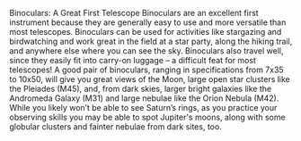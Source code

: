 Binoculars: A Great First Telescope 
 Binoculars are an excellent first instrument because they are generally easy to use and more versatile than most telescopes. Binoculars can be used for activities like stargazing and birdwatching and work great in the field at a star party, along the hiking trail, and anywhere else where you can see the sky. Binoculars also travel well, since they easily fit into carry-on luggage – a difficult feat for most telescopes! A good pair of binoculars, ranging in specifications from 7x35 to 10x50, will give you great views of the Moon, large open star clusters like the Pleiades (M45), and, from dark skies, larger bright galaxies like the Andromeda Galaxy (M31) and large nebulae like the Orion Nebula (M42). While you likely won’t be able to see Saturn’s rings, as you practice your observing skills you may be able to spot Jupiter's moons, along with some globular clusters and fainter nebulae from dark sites, too.